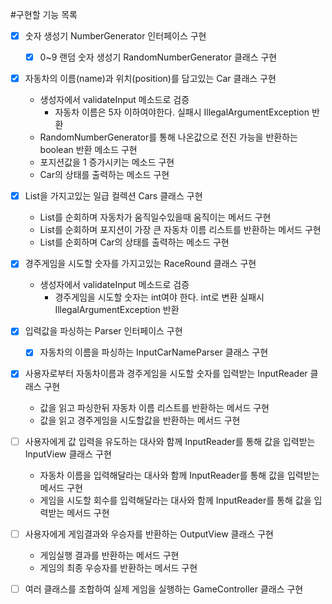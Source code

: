 #구현할 기능 목록

-[x] 숫자 생성기 NumberGenerator 인터페이스 구현
  -[x] 0~9 랜덤 숫자 생성기 RandomNumberGenerator 클래스 구현


-[x] 자동차의 이름(name)과 위치(position)를 담고있는 Car 클래스 구현
  - 생성자에서 validateInput 메소드로 검증
    - 자동차 이름은 5자 이하여야한다. 실패시 IllegalArgumentException 반환
  - RandomNumberGenerator를 통해 나온값으로 전진 가능을 반환하는 boolean 반환 메소드 구현
  - 포지션값을 1 증가시키는 메소드 구현
  - Car의 상태를 출력하는 메소드 구현


-[x] List<Car>을 가지고있는 일급 컬렉션 Cars 클래스 구현
  - List<Car>를 순회하며 자동차가 움직일수있을때 움직이는 메서드 구현
  - List<Car>를 순회하며 포지션이 가장 큰 자동차 이름 리스트를 반환하는 메서드 구현
  - List<Car>를 순회하며 Car의 상태를 출력하는 메소드 구현


-[x] 경주게임을 시도할 숫자를 가지고있는 RaceRound 클래스 구현
  - 생성자에서 validateInput 메소드로 검증
    - 경주게임을 시도할 숫자는 int여야 한다. int로 변환 실패시 IllegalArgumentException 반환


-[x] 입력값을 파싱하는 Parser 인터페이스 구현
  -[x] 자동차의 이름을 파싱하는 InputCarNameParser 클래스 구현


-[x] 사용자로부터 자동차이름과 경주게임을 시도할 숫자를 입력받는 InputReader 클래스 구현
  - 값을 읽고 파싱한뒤 자동차 이름 리스트를 반환하는 메서드 구현
  - 값을 읽고 경주게임을 시도할값을 반환하는 메서드 구현


-[ ] 사용자에게 값 입력을 유도하는 대사와 함께 InputReader를 통해 값을 입력받는 InputView 클래스 구현
  - 자동차 이름을 입력해달라는 대사와 함께 InputReader를 통해 값을 입력받는 메서드 구현
  - 게임을 시도할 회수를 입력해달라는 대사와 함께 InputReader를 통해 값을 입력받는 메서드 구현


-[ ] 사용자에게 게임결과와 우승자를 반환하는 OutputView 클래스 구현
  - 게임실행 결과를 반환하는 메서드 구현
  - 게임의 최종 우승자를 반환하는 메서드 구현


-[ ] 여러 클래스를 조합하여 실제 게임을 실행하는 GameController 클래스 구현
